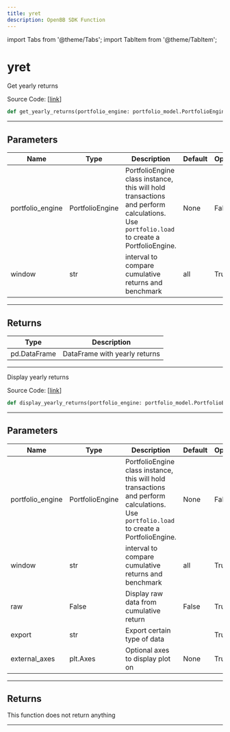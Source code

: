 ```yaml
---
title: yret
description: OpenBB SDK Function
---
```


import Tabs from '@theme/Tabs';
import TabItem from '@theme/TabItem';

# yret

<Tabs>
<TabItem value="model" label="Model" default>

Get yearly returns

Source Code: [[link](https://github.com/OpenBB-finance/OpenBBTerminal/tree/main/openbb_terminal/portfolio/portfolio_model.py#L2148)]

```python
def get_yearly_returns(portfolio_engine: portfolio_model.PortfolioEngine, window: str = "all") -> pd.DataFrame
```

---

## Parameters

| Name | Type | Description | Default | Optional |
| ---- | ---- | ----------- | ------- | -------- |
| portfolio_engine | PortfolioEngine | PortfolioEngine class instance, this will hold transactions and perform calculations.<br/>Use `portfolio.load` to create a PortfolioEngine. | None | False |
| window | str | interval to compare cumulative returns and benchmark | all | True |


---

## Returns

| Type | Description |
| ---- | ----------- |
| pd.DataFrame | DataFrame with yearly returns |
---



</TabItem>
<TabItem value="view" label="View">

Display yearly returns

Source Code: [[link](https://github.com/OpenBB-finance/OpenBBTerminal/tree/main/openbb_terminal/portfolio/portfolio_view.py#L376)]

```python
def display_yearly_returns(portfolio_engine: portfolio_model.PortfolioEngine, window: str = "all", raw: bool = False, export: str = "", external_axes: Optional[matplotlib.axes._axes.Axes] = None) -> None
```

---

## Parameters

| Name | Type | Description | Default | Optional |
| ---- | ---- | ----------- | ------- | -------- |
| portfolio_engine | PortfolioEngine | PortfolioEngine class instance, this will hold transactions and perform calculations.<br/>Use `portfolio.load` to create a PortfolioEngine. | None | False |
| window | str | interval to compare cumulative returns and benchmark | all | True |
| raw | False | Display raw data from cumulative return | False | True |
| export | str | Export certain type of data |  | True |
| external_axes | plt.Axes | Optional axes to display plot on | None | True |


---

## Returns

This function does not return anything

---



</TabItem>
</Tabs>